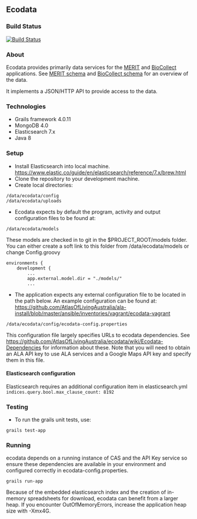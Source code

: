 ## Ecodata

### Build Status

[![Build Status](https://travis-ci.org/AtlasOfLivingAustralia/ecodata.svg?branch=master)](https://travis-ci.org/AtlasOfLivingAustralia/ecodata)

### About
Ecodata provides primarily data services for the [MERIT](https://github.com/AtlasOfLivingAustralia/fieldcapture) and [BioCollect](https://github.com/AtlasOfLivingAustralia/fieldcapture) applications.
See [MERIT schema](https://github.com/AtlasOfLivingAustralia/ecodata/wiki/MeritSchema) and 
[BioCollect schema](https://github.com/AtlasOfLivingAustralia/ecodata/wiki/BioCollectSchema) for an overview of the data.

It implements a JSON/HTTP API to provide access to the data.

### Technologies
* Grails framework 4.0.11
* MongoDB 4.0
* Elasticsearch 7.x
* Java 8

### Setup
* Install Elasticsearch into local machine. https://www.elastic.co/guide/en/elasticsearch/reference/7.x/brew.html
* Clone the repository to your development machine.
* Create local directories: 
```
/data/ecodata/config
/data/ecodata/uploads
```
* Ecodata expects by default the program, activity and output configuration files to be found at:
```
/data/ecodata/models
```
These models are checked in to git in the $PROJECT_ROOT/models folder.  You can either create a soft link to this folder from /data/ecodata/models or change Config.groovy
```
environments {
    development {
        ...
        app.external.model.dir = "./models/"
        ...
```
* The application expects any external configuration file to be located in the path below.  An example configuration can be found at: https://github.com/AtlasOfLivingAustralia/ala-install/blob/master/ansible/inventories/vagrant/ecodata-vagrant
```
/data/ecodata/config/ecodata-config.properties
```
This configuration file largely specifies URLs to ecodata dependencies.  See https://github.com/AtlasOfLivingAustralia/ecodata/wiki/Ecodata-Dependencies for information about these.
Note that you will need to obtain an ALA API key to use ALA services and a Google Maps API key and specify them in this file.

#### Elasticsearch configuration
Elasticsearch requires an additional configuration item in elasticsearch.yml
```indices.query.bool.max_clause_count: 8192```

### Testing
* To run the grails unit tests, use:
```
grails test-app
```

### Running

ecodata depends on a running instance of CAS and the API Key service so ensure these dependencies are available in your environment and configured correctly in ecodata-config.properties.
```
grails run-app 
```
Because of the embedded elasticsearch index and the creation of in-memory spreadsheets for download, ecodata can benefit from a larger heap.  If you encounter OutOfMemoryErrors, increase the application heap size with -Xmx4G. 
